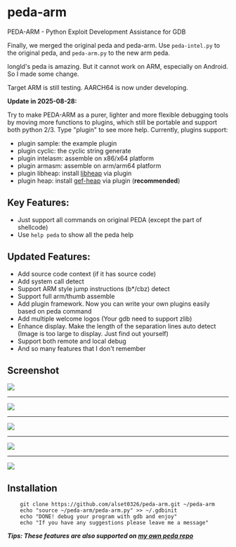 peda-arm
====

PEDA-ARM - Python Exploit Development Assistance for GDB

Finally, we merged the original peda and peda-arm. Use `peda-intel.py` to the original peda, and `peda-arm.py` to the
new arm peda.

longld's peda is amazing. But it cannot work on ARM, especially on Android. So I made some change.

Target ARM is still testing. AARCH64 is now under developing.

**Update in 2025-08-28:**

Try to make PEDA-ARM as a purer, lighter and more flexible debugging tools by moving more functions to plugins,
which still be portable and support both python 2/3.
Type "plugin" to see more help.
Currently, plugins support:

- plugin sample: the example plugin
- plugin cyclic: the cyclic string generate
- plugin intelasm: assemble on x86/x64 platform
- plugin armasm: assemble on arm/arm64 platform
- plugin libheap: install [libheap](https://github.com/cloudburst/libheap) via plugin
- plugin heap: install [gef-heap](https://hugsy.github.io/gef/commands/heap/) via plugin (**recommended**)

## Key Features:

* Just support all commands on original PEDA (except the part of shellcode)
* Use `help peda` to show all the peda help

## Updated Features:

* Add source code context (if it has source code)
* Add system call detect
* Support ARM style jump instructions (b*/cbz) detect
* Support full arm/thumb assemble
* Add plugin framework. Now you can write your own plugins easily based on peda command
* Add multiple welcome logos (Your gdb need to support zlib)
* Enhance display. Make the length of the separation lines auto detect (Image is too large to display. Just find out
  yourself)
* Support both remote and local debug
* And so many features that I don't remember

## Screenshot

![](https://cloud.githubusercontent.com/assets/16704510/23940225/0da3d678-099f-11e7-9625-a48e3d3cc2ff.png)

---

![](https://cloud.githubusercontent.com/assets/16704510/23940248/1ed125cc-099f-11e7-9c58-547078536ad1.png)

---

![](https://cloud.githubusercontent.com/assets/16704510/23940259/244e7950-099f-11e7-9c1f-ef43891b92cc.png)

---

![](https://cloud.githubusercontent.com/assets/16704510/23940267/2e246534-099f-11e7-8321-9031e8499ed1.png)

---

![](https://cloud.githubusercontent.com/assets/16704510/23940278/38fc846e-099f-11e7-8588-547f29c354f6.png)

## Installation

```
    git clone https://github.com/alset0326/peda-arm.git ~/peda-arm
    echo "source ~/peda-arm/peda-arm.py" >> ~/.gdbinit
    echo "DONE! debug your program with gdb and enjoy"
    echo "If you have any suggestions please leave me a message"
```

***Tips: These features are also supported on [my own peda repo](https://github.com/alset0326/peda)***
